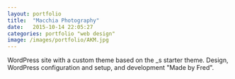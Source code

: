 ```yaml
---
layout: portfolio
title:  "Macchia Photography"
date:   2015-10-14 22:05:27
categories: portfolio "web design"
image: /images/portfolio/AKM.jpg
---
```

WordPress site with a custom theme based on the _s starter theme. Design, WordPress configuration and setup, and development "Made by Fred".